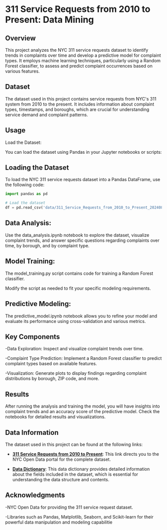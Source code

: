 # 311 Service Requests from 2010 to Present: Data Mining

## Overview

This project analyzes the NYC 311 service requests dataset to identify trends in complaints over time and develop a predictive model for complaint types. It employs machine learning techniques, particularly using a Random Forest classifier, to assess and predict complaint occurrences based on various features.

## Dataset

The dataset used in this project contains service requests from NYC's 311 system from 2010 to the present. It includes information about complaint types, timestamps, and boroughs, which are crucial for understanding service demand and complaint patterns.

## Usage
Load the Dataset:

You can load the dataset using Pandas in your Jupyter notebooks or scripts:

## Loading the Dataset

To load the NYC 311 service requests dataset into a Pandas DataFrame, use the following code:

```python
import pandas as pd

# Load the dataset
df = pd.read_csv('data/311_Service_Requests_from_2010_to_Present_20240823.tsv', delimiter='\t')

```
## Data Analysis:

Use the data_analysis.ipynb notebook to explore the dataset, visualize complaint trends, and answer specific questions regarding complaints over time, by borough, and by complaint type.

## Model Training:

The model_training.py script contains code for training a Random Forest classifier.

Modify the script as needed to fit your specific modeling requirements.

## Predictive Modeling:

The predictive_model.ipynb notebook allows you to refine your model and evaluate its performance using cross-validation and various metrics.


## Key Components
  -Data Exploration: Inspect and visualize complaint trends over time.
  
  -Complaint Type Prediction: Implement a Random Forest classifier to predict complaint types based on available features.
  
  -Visualization: Generate plots to display findings regarding complaint distributions by borough, ZIP code, and more.


## Results
After running the analysis and training the model, you will have insights into complaint trends and an accuracy score of the predictive model. Check the notebooks for detailed results and visualizations.




## Data Information

The dataset used in this project can be found at the following links:

- **[311 Service Requests from 2010 to Present](https://data.cityofnewyork.us/Social-Services/311-Service-Requests-from-2010-to-Present/erm2-nwe9)**: This link directs you to the NYC Open Data portal for the complete dataset.

- **[Data Dictionary](https://data.cityofnewyork.us/api/views/erm2-nwe9/files/7bdd2c6b-ad79-438e-9ae6-2ce75b471063?download=true&filename=311_ServiceRequest_2010-Present_DataDictionary_Updated_2023.xlsx)**: This data dictionary provides detailed information about the fields included in the dataset, which is essential for understanding the data structure and contents.


## Acknowledgments
-NYC Open Data for providing the 311 service request dataset.

-Libraries such as Pandas, Matplotlib, Seaborn, and Scikit-learn for their powerful data manipulation and modeling capabilitie
